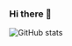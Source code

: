 ### Hi there 👋 

  ![GitHub stats](https://github-readme-stats.vercel.app/api?username=ysingh&count_private=true&&show_icons=true&theme=gruvbox)
  

<!--
**ysingh/ysingh** is a ✨ _special_ ✨ repository because its `README.md` (this file) appears on your GitHub profile.

Here are some ideas to get you started:

- 🔭 I’m currently working on ...
- 🌱 I’m currently learning ...
- 👯 I’m looking to collaborate on ...
- 🤔 I’m looking for help with ...
- 💬 Ask me about ...
- 📫 How to reach me: ...
- 😄 Pronouns: ...
- ⚡ Fun fact: ...
-->
